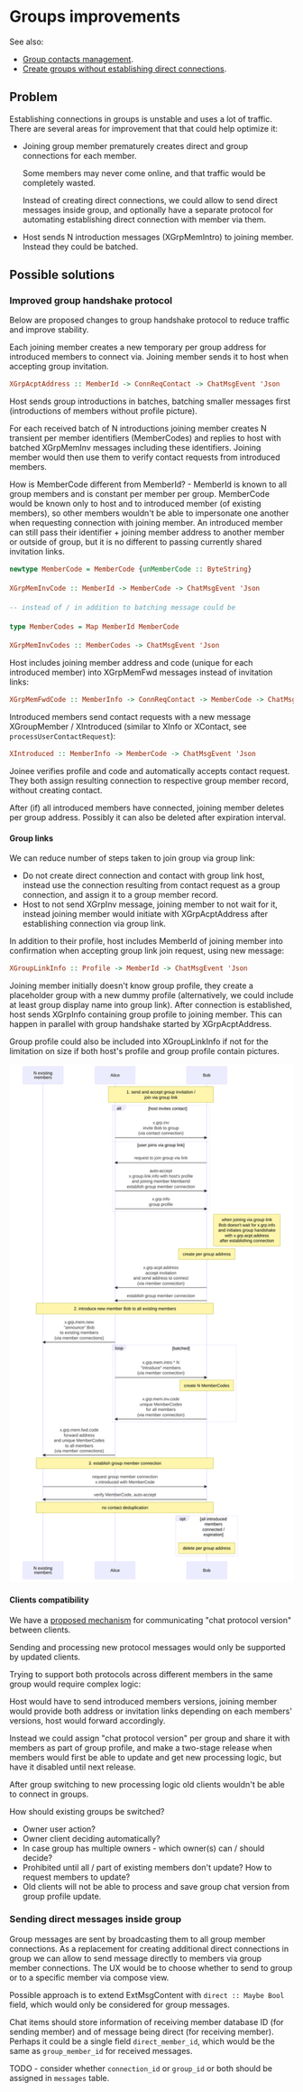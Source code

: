 # Groups improvements

See also:
- [Group contacts management](./2022-10-19-group-contacts-management.md).
- [Create groups without establishing direct connections](./2023-08-10-groups-wt-contacts.md).

## Problem

Establishing connections in groups is unstable and uses a lot of traffic. There are several areas for improvement that that could help optimize it:

- Joining group member prematurely creates direct and group connections for each member.

  Some members may never come online, and that traffic would be completely wasted.

  Instead of creating direct connections, we could allow to send direct messages inside group, and optionally have a separate protocol for automating establishing direct connection with member via them.

- Host sends N introduction messages (XGrpMemIntro) to joining member. Instead they could be batched.

## Possible solutions

### Improved group handshake protocol

Below are proposed changes to group handshake protocol to reduce traffic and improve stability.

Each joining member creates a new temporary per group address for introduced members to connect via. Joining member sends it to host when accepting group invitation.

``` haskell
XGrpAcptAddress :: MemberId -> ConnReqContact -> ChatMsgEvent 'Json
```

Host sends group introductions in batches, batching smaller messages first (introductions of members without profile picture).

For each received batch of N introductions joining member creates N transient per member identifiers (MemberCodes) and replies to host with batched XGrpMemInv messages including these identifiers. Joining member would then use them to verify contact requests from introduced members.

How is MemberCode different from MemberId? - MemberId is known to all group members and is constant per member per group. MemberCode would be known only to host and to introduced member (of existing members), so other members wouldn't be able to impersonate one another when requesting connection with joining member. An introduced member can still pass their identifier + joining member address to another member or outside of group, but it is no different to passing currently shared invitation links.

```haskell
newtype MemberCode = MemberCode {unMemberCode :: ByteString}

XGrpMemInvCode :: MemberId -> MemberCode -> ChatMsgEvent 'Json

-- instead of / in addition to batching message could be

type MemberCodes = Map MemberId MemberCode

XGrpMemInvCodes :: MemberCodes -> ChatMsgEvent 'Json
```

Host includes joining member address and code (unique for each introduced member) into XGrpMemFwd messages instead of invitation links:

```haskell
XGrpMemFwdCode :: MemberInfo -> ConnReqContact -> MemberCode -> ChatMsgEvent 'Json
```

Introduced members send contact requests with a new message XGroupMember / XIntroduced (similar to XInfo or XContact, see `processUserContactRequest`):

```haskell
XIntroduced :: MemberInfo -> MemberCode -> ChatMsgEvent 'Json
```

Joinee verifies profile and code and automatically accepts contact request. They both assign resulting connection to respective group member record, without creating contact.

After (if) all introduced members have connected, joining member deletes per group address. Possibly it can also be deleted after expiration interval.

#### Group links

We can reduce number of steps taken to join group via group link:
- Do not create direct connection and contact with group link host, instead use the connection resulting from contact request as a group connection, and assign it to a group member record.
- Host to not send XGrpInv message, joining member to not wait for it, instead joining member would initiate with XGrpAcptAddress after establishing connection via group link.

In addition to their profile, host includes MemberId of joining member into confirmation when accepting group link join request, using new message:

```haskell
XGroupLinkInfo :: Profile -> MemberId -> ChatMsgEvent 'Json
```

Joining member initially doesn't know group profile, they create a placeholder group with a new dummy profile (alternatively, we could include at least group display name into group link). After connection is established, host sends XGrpInfo containing group profile to joining member. This can happen in parallel with group handshake started by XGrpAcptAddress.

Group profile could also be included into XGroupLinkInfo if not for the limitation on size if both host's profile and group profile contain pictures.

![Adding member to the group](../protocol/diagrams/group-improvements.svg)

#### Clients compatibility

We have a [proposed mechanism](https://github.com/simplex-chat/simplex-chat/pull/2886) for communicating "chat protocol version" between clients.

Sending and processing new protocol messages would only be supported by updated clients.

Trying to support both protocols across different members in the same group would require complex logic:

Host would have to send introduced members versions, joining member would provide both address or invitation links depending on each members' versions, host would forward accordingly.

Instead we could assign "chat protocol version" per group and share it with members as part of group profile, and make a two-stage release when members would first be able to update and get new processing logic, but have it disabled until next release.

After group switching to new processing logic old clients wouldn't be able to connect in groups.

How should existing groups be switched?
- Owner user action?
- Owner client deciding automatically?
- In case group has multiple owners - which owner(s) can / should decide?
- Prohibited until all / part of existing members don't update? How to request members to update?
- Old clients will not be able to process and save group chat version from group profile update.

### Sending direct messages inside group

Group messages are sent by broadcasting them to all group member connections. As a replacement for creating additional direct connections in group we can allow to send message directly to members via group member connections. The UX would be to choose whether to send to group or to a specific member via compose view.

Possible approach is to extend ExtMsgContent with `direct :: Maybe Bool` field, which would only be considered for group messages.

Chat items should store information of receiving member database ID (for sending member) and of message being direct (for receiving member). Perhaps it could be a single field `direct_member_id`, which would be the same as `group_member_id` for received messages.

TODO - consider whether `connection_id` or `group_id` or both should be assigned in `messages` table.
